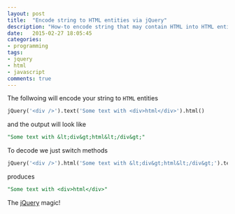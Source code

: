 ```yaml
---
layout: post
title:  "Encode string to HTML entities via jQuery"
description: "How-to encode string that may contain HTML into HTML entities with jQuery"
date:   2015-02-27 18:05:45
categories:
- programming
tags:
- jquery
- html
- javascript
comments: true
---
```


The follwoing will encode your string to `HTML` entities 

```sql
jQuery('<div />').text('Some text with <div>html</div>').html()
```

and the output will look like

```sql
"Some text with &lt;div&gt;html&lt;/div&gt;"
```

To decode we just switch methods

```sql
jQuery('<div />').html('Some text with &lt;div&gt;html&lt;/div&gt;').text()
```

produces

```sql
"Some text with <div>html</div>"
```

The [jQuery](/tag/jquery) magic!
